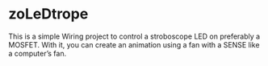 # zoLeDtrope

This is a simple Wiring project to control a stroboscope LED on preferably a MOSFET.
With it, you can create an animation using a fan with a SENSE like a computer’s fan.
